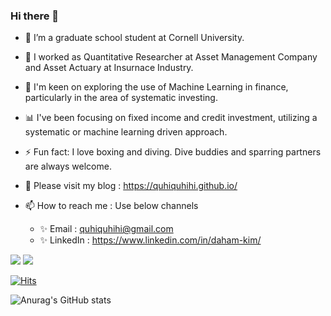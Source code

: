 ### Hi there 👋

- 🤔 I’m a graduate school student at Cornell University.
- 🔭 I worked as Quantitative Researcher at Asset Management Company and Asset Actuary at Insurnace Industry.
- 🌱 I'm keen on exploring the use of Machine Learning in finance, particularly in the area of systematic investing.
- 📊 I've been focusing on fixed income and credit investment, utilizing a systematic or machine learning driven approach.
- ⚡ Fun fact: I love boxing and diving. Dive buddies and sparring partners are always welcome. 

- 💬 Please visit my blog : https://quhiquhihi.github.io/


- 📫 How to reach me : Use below channels
  - ✨ Email : quhiquhihi@gmail.com
  - ✨ LinkedIn : https://www.linkedin.com/in/daham-kim/


<a href="https://quhiquhihi.github.io/" target="_blank"><img src="https://img.shields.io/badge/Homepage-FFCA28?style=flat-square&logo=HomeAdvisor&logoColor=White"/></a>
<a href="https://www.linkedin.com/in/daham-kim/" target="_blank"><img src="https://img.shields.io/badge/LinkedIn-0077B5?style=for-the-badge&logo=linkedin&logoColor=white"/></a>

[![Hits](https://hits.seeyoufarm.com/api/count/incr/badge.svg?url=https%3A%2F%2Fgithub.com%2FQuhiQuhihi&count_bg=%2379C83D&title_bg=%23555555&icon=&icon_color=%23E7E7E7&title=Github&edge_flat=false)](https://hits.seeyoufarm.com)

![Anurag's GitHub stats](https://github-readme-stats.vercel.app/api?username=QuhiQuhihi&show_icons=true&theme=radical)


<!--
**QuhiQuhihi/QuhiQuhihi** is a ✨ _special_ ✨ repository because its `README.md` (this file) appears on your GitHub profile.

Here are some ideas to get you started:

- 🔭 I’m currently working on ...
- 🌱 I’m currently learning ...
- 👯 I’m looking to collaborate on ...
- 🤔 I’m looking for help with ...
- 💬 Ask me about ...
- 📫 How to reach me: ...
- 😄 Pronouns: ...
- ⚡ Fun fact: ...
-->
